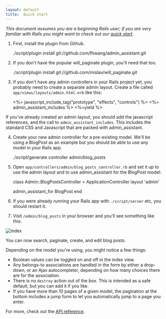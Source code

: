 ```yaml
---
layout: default
title:  Quick start
---
```


*This document assumes you are a beginning Rails user; if you are very familiar with Rails you might want to check out our [quick start](./quick_start.html).*

1) First, install the plugin from Github.

    ./script/plugin install git://github.com/fhwang/admin_assistant.git

2) If you don't have the popular will\_paginate plugin, you'll need that too.

    ./script/plugin install git://github.com/mislav/will_paginate.git

3) If you don't have any admin controllers in your Rails project yet, you probably need to create a separate admin layout. Create a file called `app/views/layouts/admin.html.erb` like this:

    <html>
      <head>
        <%= javascript_include_tag("prototype", "effects", "controls") %>
        <%= admin_assistant_includes %>
      </head>
      <body>
        <%=yield %>
      </body>
    </html>
    
If you've already created an admin layout, you should add the javascript references, and the call to `admin_assistant_includes`. This includes the standard CSS and Javascript that are packed with admin\_assistant.
    
4) Create your new admin controller for a pre-existing model. We'll be using a BlogPost as an example but you should be able to use any model in your Rails app.

    ./script/generate controller admin/blog_posts
    
5) Open `app/controllers/admin/blog_posts_controller.rb` and set it up to use the admin layout and to use admin\_assistant for the BlogPost model:

    class Admin::BlogPostsController < ApplicationController
      layout 'admin'

      admin_assistant_for BlogPost
    end

6) If you were already running your Rails app with `./script/server` etc, you should restart it.

7) Visit `/admin/blog_posts` in your browser and you'll see something like this:

![index](./img/blog_posts-index.png)

You can now search, paginate, create, and edit blog posts.

Depending on the model you're using, you might notice a few things:

* Boolean values can be toggled on and off in the index view.
* Any belongs-to associations are handled in the form by either a drop-down, or an Ajax autocompleter, depending on how many choices there are for the association.
* There is no `destroy` action out of the box. This is intended as a safe default, but you can add it if you like.
* If you have more than 10 pages of a given model, the pagination at the bottom includes a jump form to let you automatically jump to a page you enter.

For more, check out the [API reference](./api/).

